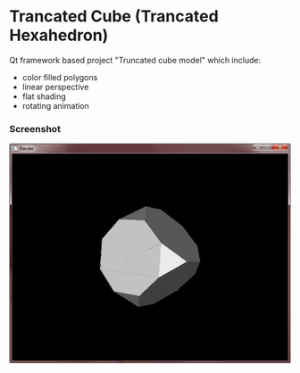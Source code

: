 # Trancated Cube (Trancated Hexahedron)

Qt framework based project "Truncated cube model" which include:
* color filled polygons
* linear perspective
* flat shading
* rotating animation

### Screenshot

![Screenshot](screenshot.jpg)
